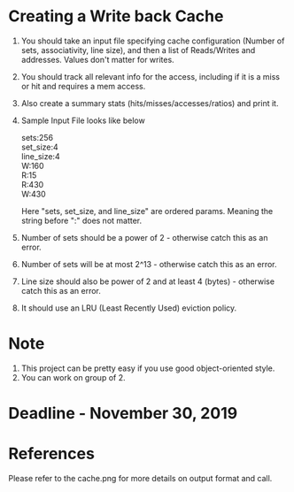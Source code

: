 # Creating a Write back Cache

1. You should take an input file specifying cache configuration (Number of sets, associativity, line size), and then a list of Reads/Writes and addresses. 
Values don't matter for writes. 

2. You should track all relevant info for the access, including if it is a miss or hit and requires a mem access. 

3. Also create a summary stats (hits/misses/accesses/ratios) and print it. 

4. Sample Input File looks like below

    sets:256\
    set_size:4\
    line_size:4\
    W:160\
    R:15\
    R:430\
    W:430

    Here "sets, set_size, and line_size" are ordered params. Meaning the string before ":" does not matter.

5. Number of sets should be a power of 2 - otherwise catch this as an error. 

6. Number of sets will be at most 2^13 - otherwise catch this as an error.

7. Line size should also be power of 2 and at least 4 (bytes) - otherwise catch this as an error.

8. It should use an LRU (Least Recently Used) eviction policy.


# Note
1. This project can be pretty easy if you use good object-oriented style.
2. You can work on group of 2.

# Deadline - November 30, 2019

# References
Please refer to the cache.png for more details on output format and call.
